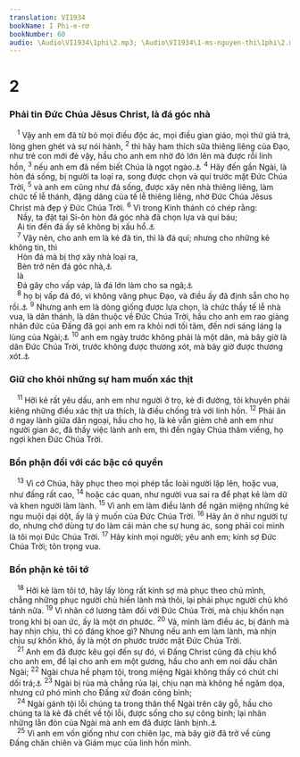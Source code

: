 ```yaml
---
translation: VI1934
bookName: I Phi-e-rơ 
bookNumber: 60
audio: \Audio\VI1934\1phi\2.mp3; \Audio\VI1934\1-ms-nguyen-thi\1phi\2.mp3; \Audio\VI1934\2-ms-david-dong\1phi\2.mp3
---
```


<div class="title"><h1>2</h1><h3>Phải tin Đức Chúa Jêsus Christ, là đá góc nhà</h3></div>
<span class="verse 1phi_2_1"> <sup>1</sup> Vậy anh em đã từ bỏ mọi điều độc ác, mọi điều gian giảo, mọi thứ giả trá, lòng ghen ghét và sự nói hành, </span>
<span class="verse 1phi_2_2"><sup>2</sup> thì hãy ham thích sữa thiêng liêng của Đạo, như trẻ con mới đẻ vậy, hầu cho anh em nhờ đó lớn lên mà được rỗi linh hồn, </span>
<span class="verse 1phi_2_3"><sup>3</sup> nếu anh em đã nếm biết Chúa là ngọt ngào.<a data-toggle="tooltip" data-placement="bottom" title="Thi 34:8">⚓</a></span>
<span class="verse 1phi_2_4"><sup>4</sup> Hãy đến gần Ngài, là hòn đá sống, bị người ta loại ra, song được chọn và quí trước mặt Đức Chúa Trời, </span>
<span class="verse 1phi_2_5"><sup>5</sup> và anh em cũng như đá sống, được xây nên nhà thiêng liêng, làm chức tế lễ thánh, đặng dâng của tế lễ thiêng liêng, nhờ Đức Chúa Jêsus Christ mà đẹp ý Đức Chúa Trời. </span>
<span class="verse 1phi_2_6"><sup>6</sup> Vì trong Kinh thánh có chép rằng: <br/> Nầy, ta đặt tại Si-ôn hòn đá góc nhà đã chọn lựa và quí báu; <br/> Ai tin đến đá ấy sẽ không bị xấu hổ.<a data-toggle="tooltip" data-placement="bottom" title="Es 28:16">⚓</a><br/></span>
<span class="verse 1phi_2_7"> <sup>7</sup> Vậy nên, cho anh em là kẻ đã tin, thì là đá quí; nhưng cho những kẻ không tin, thì <br/> Hòn đá mà bị thợ xây nhà loại ra, <br/> Bèn trở nên đá góc nhà,<a data-toggle="tooltip" data-placement="bottom" title="Thi 118:22">⚓</a><br/> là <br/> Đá gây cho vấp váp, là đá lớn làm cho sa ngã;<a data-toggle="tooltip" data-placement="bottom" title="Es 8:14">⚓</a><br/></span>
<span class="verse 1phi_2_8"> <sup>8</sup> họ bị vấp đá đó, vì không vâng phục Đạo, và điều ấy đã định sẵn cho họ rồi.<a data-toggle="tooltip" data-placement="bottom" title="Es 8:14-15">⚓</a></span>
<span class="verse 1phi_2_9"><sup>9</sup> Nhưng anh em là dòng giống được lựa chọn, là chức thầy tế lễ nhà vua, là dân thánh, là dân thuộc về Đức Chúa Trời, hầu cho anh em rao giảng nhân đức của Đấng đã gọi anh em ra khỏi nơi tối tăm, đến nơi sáng láng lạ lùng của Ngài;<a data-toggle="tooltip" data-placement="bottom" title="Xu 19:5-6; Es 43:20,21; Phu 4:20; 7:6; 14:2; Tit 2:14; Es 9:2">⚓</a></span>
<span class="verse 1phi_2_10"><sup>10</sup> anh em ngày trước không phải là một dân, mà bây giờ là dân Đức Chúa Trời, trước không được thương xót, mà bây giờ được thương xót.<a data-toggle="tooltip" data-placement="bottom" title="Os 2:23">⚓</a><br/></span>
<div class="title"><h3>Giữ cho khỏi những sự ham muốn xác thịt</h3></div>
<span class="verse 1phi_2_11"> <sup>11</sup> Hỡi kẻ rất yêu dấu, anh em như người ở trọ, kẻ đi đường, tôi khuyên phải kiêng những điều xác thịt ưa thích, là điều chống trả với linh hồn. </span>
<span class="verse 1phi_2_12"><sup>12</sup> Phải ăn ở ngay lành giữa dân ngoại, hầu cho họ, là kẻ vẫn gièm chê anh em như người gian ác, đã thấy việc lành anh em, thì đến ngày Chúa thăm viếng, họ ngợi khen Đức Chúa Trời. <br/></span>
<div class="title"><h3>Bổn phận đối với các bậc có quyền</h3></div>
<span class="verse 1phi_2_13"> <sup>13</sup> Vì cớ Chúa, hãy phục theo mọi phép tắc loài người lập lên, hoặc vua, như đấng rất cao, </span>
<span class="verse 1phi_2_14"><sup>14</sup> hoặc các quan, như người vua sai ra để phạt kẻ làm dữ và khen người làm lành. </span>
<span class="verse 1phi_2_15"><sup>15</sup> Vì anh em làm điều lành để ngăn miệng những kẻ ngu muội dại dột, ấy là ý muốn của Đức Chúa Trời. </span>
<span class="verse 1phi_2_16"><sup>16</sup> Hãy ăn ở như người tự do, nhưng chớ dùng tự do làm cái màn che sự hung ác, song phải coi mình là tôi mọi Đức Chúa Trời. </span>
<span class="verse 1phi_2_17"><sup>17</sup> Hãy kính mọi người; yêu anh em; kính sợ Đức Chúa Trời; tôn trọng vua. <br/></span>
<div class="title"><h3>Bổn phận kẻ tôi tớ</h3></div>
<span class="verse 1phi_2_18"> <sup>18</sup> Hỡi kẻ làm tôi tớ, hãy lấy lòng rất kính sợ mà phục theo chủ mình, chẳng những phục người chủ hiền lành mà thôi, lại phải phục người chủ khó tánh nữa. </span>
<span class="verse 1phi_2_19"><sup>19</sup> Vì nhân cớ lương tâm đối với Đức Chúa Trời, mà chịu khốn nạn trong khi bị oan ức, ấy là một ơn phước. </span>
<span class="verse 1phi_2_20"><sup>20</sup> Vả, mình làm điều ác, bị đánh mà hay nhịn chịu, thì có đáng khoe gì? Nhưng nếu anh em làm lành, mà nhịn chịu sự khốn khó, ấy là một ơn phước trước mặt Đức Chúa Trời. <br/></span>
<span class="verse 1phi_2_21"> <sup>21</sup> Anh em đã được kêu gọi đến sự đó, vì Đấng Christ cũng đã chịu khổ cho anh em, để lại cho anh em một gương, hầu cho anh em noi dấu chân Ngài; </span>
<span class="verse 1phi_2_22"><sup>22</sup> Ngài chưa hề phạm tội, trong miệng Ngài không thấy có chút chi dối trá;<a data-toggle="tooltip" data-placement="bottom" title="Es 53:9">⚓</a></span>
<span class="verse 1phi_2_23"><sup>23</sup> Ngài bị rủa mà chẳng rủa lại, chịu nạn mà không hề ngăm dọa, nhưng cứ phó mình cho Đấng xử đoán công bình; <br/></span>
<span class="verse 1phi_2_24"> <sup>24</sup> Ngài gánh tội lỗi chúng ta trong thân thể Ngài trên cây gỗ, hầu cho chúng ta là kẻ đã chết về tội lỗi, được sống cho sự công bình; lại nhân những lằn đòn của Ngài mà anh em đã được lành bịnh.<a data-toggle="tooltip" data-placement="bottom" title="Es 53:7">⚓</a><br/></span>
<span class="verse 1phi_2_25"> <sup>25</sup> Vì anh em vốn giống như con chiên lạc, mà bây giờ đã trở về cùng Đấng chăn chiên và Giám mục của linh hồn mình. <br/></span>
